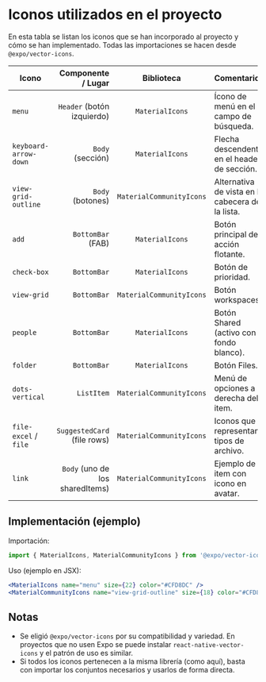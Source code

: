 # Iconos utilizados en el proyecto

En esta tabla se listan los iconos que se han incorporado al proyecto y cómo se han implementado. Todas las importaciones se hacen desde `@expo/vector-icons`.

| Icono | Componente / Lugar | Biblioteca | Comentarios |
|---|---:|:---:|---|
| `menu` | `Header` (botón izquierdo) | `MaterialIcons` | Ícono de menú en el campo de búsqueda.
| `keyboard-arrow-down` | `Body` (sección) | `MaterialIcons` | Flecha descendente en el header de sección.
| `view-grid-outline` | `Body` (botones) | `MaterialCommunityIcons` | Alternativa de vista en la cabecera de la lista.
| `add` | `BottomBar` (FAB) | `MaterialIcons` | Botón principal de acción flotante.
| `check-box` | `BottomBar` | `MaterialIcons` | Botón de prioridad.
| `view-grid` | `BottomBar` | `MaterialCommunityIcons` | Botón workspaces.
| `people` | `BottomBar` | `MaterialIcons` | Botón Shared (activo con fondo blanco).
| `folder` | `BottomBar` | `MaterialIcons` | Botón Files.
| `dots-vertical` | `ListItem` | `MaterialCommunityIcons` | Menú de opciones a la derecha del item.
| `file-excel` / `file` | `SuggestedCard` (file rows) | `MaterialCommunityIcons` | Iconos que representan tipos de archivo.
| `link` | `Body` (uno de los sharedItems) | `MaterialCommunityIcons` | Ejemplo de item con icono en avatar.

## Implementación (ejemplo)
Importación:

```js
import { MaterialIcons, MaterialCommunityIcons } from '@expo/vector-icons';
```

Uso (ejemplo en JSX):

```jsx
<MaterialIcons name="menu" size={22} color="#CFD8DC" />
<MaterialCommunityIcons name="view-grid-outline" size={18} color="#CFD8DC" />
```

## Notas
- Se eligió `@expo/vector-icons` por su compatibilidad y variedad. En proyectos que no usen Expo se puede instalar `react-native-vector-icons` y el patrón de uso es similar.
- Si todos los iconos pertenecen a la misma librería (como aquí), basta con importar los conjuntos necesarios y usarlos de forma directa.
